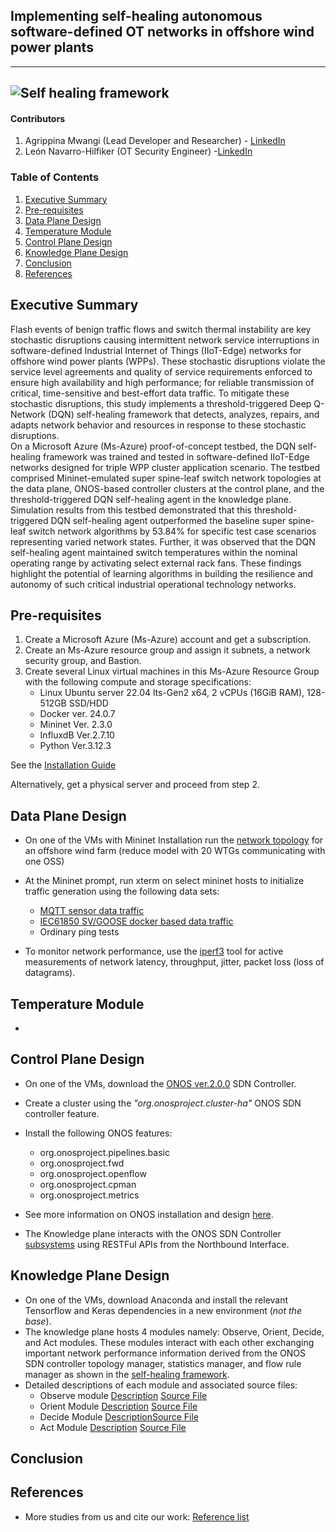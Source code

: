 ## Implementing self-healing autonomous software-defined OT networks in offshore wind power plants


---
![Self healing framework](https://github.com/PinaPhD/A-threshold-triggered-DQN-self-healing-framework/blob/main/Data/selfheal.png)
---

#### Contributors
1. Agrippina Mwangi (Lead Developer and Researcher) - [LinkedIn](https://dk.linkedin.com/in/agrippina-mwangi-3b512517a)
2. León Navarro-Hilfiker (OT Security Engineer) -[LinkedIn](https://www.linkedin.com/in/le%C3%B3n-navarro-hilfiker-320979254)


### Table of Contents

1. [Executive Summary](#summary)
2. [Pre-requisites](#requirements)
3. [Data Plane Design](#data-plane-design)
4. [Temperature Module](#temp-module)
4. [Control Plane Design](#control-plane-design)
5. [Knowledge Plane Design](#knowledge-plane-design)
6. [Conclusion](#conclusion)
7. [References](#references)



## Executive Summary

Flash events of benign traffic flows and switch thermal instability are key stochastic disruptions causing intermittent network service interruptions in software-defined Industrial Internet of Things (IIoT-Edge) networks for offshore wind power plants (WPPs). 
These stochastic disruptions violate the service level agreements and quality of service requirements enforced to ensure high availability and high performance; for reliable transmission of critical, time-sensitive and best-effort data traffic. 
To mitigate these stochastic disruptions, this study implements a threshold-triggered Deep Q-Network (DQN) self-healing framework that detects, analyzes, repairs, and adapts network behavior and resources in response to these stochastic disruptions.  
On a Microsoft Azure (Ms-Azure) proof-of-concept testbed, the DQN self-healing framework was trained and tested in software-defined IIoT-Edge networks designed for triple WPP cluster application scenario. 
The testbed comprised Mininet-emulated super spine-leaf switch network topologies at the data plane, ONOS-based controller clusters at the control plane, and the threshold-triggered DQN self-healing agent in the knowledge plane.
Simulation results from this testbed demonstrated that this threshold-triggered DQN self-healing agent outperformed the baseline super spine-leaf switch network algorithms by 53.84% for specific test case scenarios representing varied network states. 
Further, it was observed that the DQN self-healing agent maintained switch temperatures within the nominal operating range by activating select external rack fans. 
These findings highlight the potential of learning algorithms in building the resilience and autonomy of such critical industrial operational technology networks. 



## Pre-requisites

1. Create a Microsoft Azure (Ms-Azure) account and get a subscription.
2. Create an Ms-Azure resource group and assign it subnets, a network security group, and Bastion.
2. Create several Linux virtual machines in this Ms-Azure Resource Group with the following compute and storage specifications: 
    - Linux Ubuntu server 22.04 lts-Gen2 x64, 2 vCPUs (16GiB RAM), 128-512GB SSD/HDD
    - Docker ver. 24.0.7
    - Mininet Ver. 2.3.0
    - InfluxdB Ver.2.7.10
    - Python Ver.3.12.3

See the [Installation Guide](https://github.com/PinaPhD/A-threshold-triggered-DQN-self-healing-framework/blob/main/ControlPlane/ONOS.md)

Alternatively, get a physical server and proceed from step 2.



## Data Plane Design
- On one of the VMs with Mininet Installation run the [network topology](https://github.com/PinaPhD/A-threshold-triggered-DQN-self-healing-framework/blob/main/DataPlane/topology.py) for an offshore wind farm (reduce model with 20 WTGs communicating with one OSS)
- At the Mininet prompt, run xterm on select mininet hosts to initialize traffic generation using the following data sets:
    - [MQTT sensor data traffic](https://github.com/PinaPhD/A-threshold-triggered-DQN-self-healing-framework/tree/main/DataPlane/IIoT_ECP_Socket)
    - [IEC61850 SV/GOOSE docker based data traffic](https://github.com/mz-automation/libiec61850)
    - Ordinary ping tests

- To monitor network performance, use the [iperf3](https://iperf.fr/) tool for active measurements of network latency, throughput, jitter, packet loss (loss of datagrams).

## Temperature Module
- 


## Control Plane Design

- On one of the VMs, download the [ONOS ver.2.0.0](https://repo1.maven.org/maven2/org/onosproject/onos-releases/2.0.0/onos-2.0.0.tar.gz) SDN Controller.
- Create a cluster using the _"org.onosproject.cluster-ha"_ ONOS SDN controller feature.
- Install the following ONOS features:
    - org.onosproject.pipelines.basic
    - org.onosproject.fwd
    - org.onosproject.openflow
    - org.onosproject.cpman
    - org.onosproject.metrics

- See more information on ONOS installation and design [here](https://wiki.onosproject.org/display/ONOS/ONOS).
- The Knowledge plane interacts with the ONOS SDN Controller [subsystems](https://github.com/PinaPhD/A-threshold-triggered-DQN-self-healing-framework/tree/main/Images/onos-subsystems.png) using RESTFul APIs from the Northbound Interface.


## Knowledge Plane Design
- On one of the VMs, download Anaconda and install the relevant Tensorflow and Keras dependencies in a new environment (_not the base_). 
- The knowledge plane hosts 4 modules namely: Observe, Orient, Decide, and Act modules. These modules interact with each other exchanging important network performance information derived from the ONOS SDN controller topology manager, statistics manager, and flow rule manager as shown in the [self-healing framework](https://github.com/PinaPhD/A-threshold-triggered-DQN-self-healing-framework/blob/main/Data/selfheal.png).
- Detailed descriptions of each module and associated source files:
    - Observe module [Description](https://pinaphd.github.io/testbed/topic6/topic65/observe.html) [Source File](https://github.com/PinaPhD/A-threshold-triggered-DQN-self-healing-framework/blob/main/KnowledgePlane/OODA-MySQL/Observe.py)
    - Orient Module [Description]() [Source File](https://github.com/PinaPhD/A-threshold-triggered-DQN-self-healing-framework/blob/main/KnowledgePlane/OODA-MySQL/Orient_MySQL.py)
    - Decide Module [Description]()[Source File](https://github.com/PinaPhD/A-threshold-triggered-DQN-self-healing-framework/blob/main/KnowledgePlane/OODA-MySQL/Decide_MySQL.py)
    - Act Module [Description]()  [Source File](https://github.com/PinaPhD/A-threshold-triggered-DQN-self-healing-framework/blob/main/KnowledgePlane/OODA-MySQL/Act_MySQL.py)
    
    
## Conclusion


## References

- More studies from us and cite our work: [Reference list](https://github.com/PinaPhD/A-threshold-triggered-DQN-self-healing-framework/blob/main/References.md)
